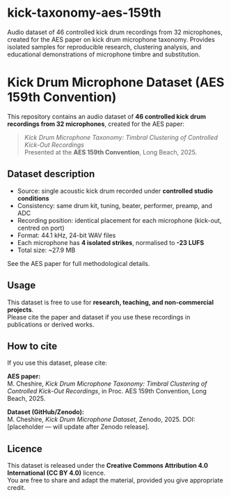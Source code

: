 # kick-taxonomy-aes-159th
Audio dataset of 46 controlled kick drum recordings from 32 microphones, created for the AES paper on kick drum microphone taxonomy. Provides isolated samples for reproducible research, clustering analysis, and educational demonstrations of microphone timbre and substitution.

# Kick Drum Microphone Dataset (AES 159th Convention)

This repository contains an audio dataset of **46 controlled kick drum recordings from 32 microphones**, created for the AES paper:

> *Kick Drum Microphone Taxonomy: Timbral Clustering of Controlled Kick-Out Recordings*  
> Presented at the **AES 159th Convention**, Long Beach, 2025.

## Dataset description
- Source: single acoustic kick drum recorded under **controlled studio conditions**  
- Consistency: same drum kit, tuning, beater, performer, preamp, and ADC  
- Recording position: identical placement for each microphone (kick-out, centred on port)  
- Format: 44.1 kHz, 24-bit WAV files  
- Each microphone has **4 isolated strikes**, normalised to **-23 LUFS**  
- Total size: ~27.9 MB  

See the AES paper for full methodological details.

## Usage
This dataset is free to use for **research, teaching, and non-commercial projects**.  
Please cite the paper and dataset if you use these recordings in publications or derived works.

## How to cite
If you use this dataset, please cite:

**AES paper:**  
M. Cheshire, *Kick Drum Microphone Taxonomy: Timbral Clustering of Controlled Kick-Out Recordings*, in Proc. AES 159th Convention, Long Beach, 2025.

**Dataset (GitHub/Zenodo):**  
M. Cheshire, *Kick Drum Microphone Dataset*, Zenodo, 2025. DOI: [placeholder — will update after Zenodo release].

## Licence
This dataset is released under the **Creative Commons Attribution 4.0 International (CC BY 4.0)** licence.  
You are free to share and adapt the material, provided you give appropriate credit.

